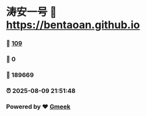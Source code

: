 # 涛安一号 :link: https://bentaoan.github.io 
### :page_facing_up: [109](https://bentaoan.github.io/tag.html) 
### :speech_balloon: 0 
### :hibiscus: 189669 
### :alarm_clock: 2025-08-09 21:51:48 
### Powered by :heart: [Gmeek](https://github.com/Meekdai/Gmeek)
